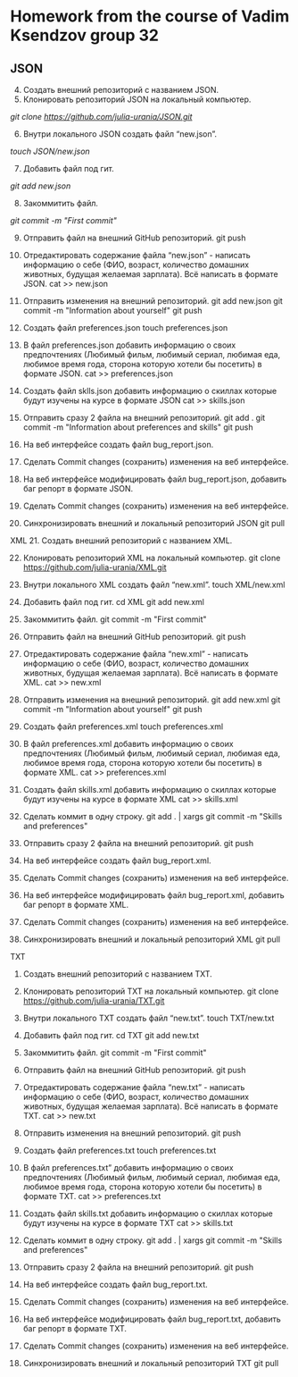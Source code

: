 # **Homework from the course of Vadim Ksendzov group 32**

## **JSON**

4. Создать внешний репозиторий c названием JSON.
5. Клонировать репозиторий JSON на локальный компьютер.

*git clone https://github.com/julia-urania/JSON.git*

6. Внутри локального JSON создать файл “new.json”.

*touch JSON/new.json*

7. Добавить файл под гит.

*git add new.json*

8. Закоммитить файл.

*git commit -m "First commit"*

9. Отправить файл на внешний GitHub репозиторий.
git push

10. Отредактировать содержание файла “new.json” - написать информацию о себе 
(ФИО, возраст, количество домашних животных, будущая желаемая зарплата). Всё написать в формате JSON.
cat >> new.json

11. Отправить изменения на внешний репозиторий.
git add new.json
git commit -m "Information about yourself"
git push

12. Создать файл preferences.json
touch preferences.json

 13. В файл preferences.json добавить информацию о своих предпочтениях 
(Любимый фильм, любимый сериал, любимая еда, любимое время года, сторона которую хотели бы посетить) в формате JSON.
cat >> preferences.json

 14. Создать файл sklls.json добавить информацию о скиллах которые будут изучены на курсе в формате JSON
cat >> skills.json

 15. Отправить сразу 2 файла на внешний репозиторий.
git add .
git commit -m "Information about preferences and skills"
git push

 16. На веб интерфейсе создать файл bug_report.json.

 17. Сделать Commit changes (сохранить) изменения на веб интерфейсе.

 18. На веб интерфейсе модифицировать файл bug_report.json, добавить баг репорт в формате JSON.

 19. Сделать Commit changes (сохранить) изменения на веб интерфейсе.

 20. Синхронизировать внешний и локальный репозиторий JSON
git pull




XML
 21. Создать внешний репозиторий c названием XML.

 22. Клонировать репозиторий XML на локальный компьютер.
git clone https://github.com/julia-urania/XML.git

 23. Внутри локального XML создать файл “new.xml”.
touch XML/new.xml

 24. Добавить файл под гит.
cd XML
git add new.xml

 25. Закоммитить файл.
git commit -m "First commit"

 26. Отправить файл на внешний GitHub репозиторий.
git push

 27. Отредактировать содержание файла “new.xml” - написать информацию о себе 
(ФИО, возраст, количество домашних животных, будущая желаемая зарплата). Всё написать в формате XML.
cat >> new.xml

 28. Отправить изменения на внешний репозиторий.
git add new.xml
git commit -m "Information about yourself"
git push

 29. Создать файл preferences.xml
touch preferences.xml

 30. В файл preferences.xml добавить информацию о своих предпочтениях 
(Любимый фильм, любимый сериал, любимая еда, любимое время года, сторона которую хотели бы посетить) в формате XML.
cat >> preferences.xml

 31. Создать файл skills.xml добавить информацию о скиллах которые будут изучены на курсе в формате XML
cat >> skills.xml

 32. Сделать коммит в одну строку.
git add . | xargs git commit -m "Skills and preferences"

 33. Отправить сразу 2 файла на внешний репозиторий.
git push

 34. На веб интерфейсе создать файл bug_report.xml.

 35. Сделать Commit changes (сохранить) изменения на веб интерфейсе.

 36. На веб интерфейсе модифицировать файл bug_report.xml, добавить баг репорт в формате XML.

 37. Сделать Commit changes (сохранить) изменения на веб интерфейсе.

 38. Синхронизировать внешний и локальный репозиторий XML
git pull



TXT
 1. Создать внешний репозиторий c названием TXT.

 2. Клонировать репозиторий TXT на локальный компьютер.
git clone https://github.com/julia-urania/TXT.git

 3. Внутри локального TXT создать файл “new.txt”.
touch TXT/new.txt

 4. Добавить файл под гит.
cd TXT
git add new.txt

 5. Закоммитить файл.
git commit -m "First commit"

 6. Отправить файл на внешний GitHub репозиторий.
git push

 7. Отредактировать содержание файла “new.txt” - написать информацию о себе 
(ФИО, возраст, количество домашних животных, будущая желаемая зарплата). Всё написать в формате TXT.
cat >> new.txt

 8. Отправить изменения на внешний репозиторий.
git push

 9. Создать файл preferences.txt
touch preferences.txt

 10. В файл preferences.txt” добавить информацию о своих предпочтениях 
(Любимый фильм, любимый сериал, любимая еда, любимое время года, сторона которую хотели бы посетить) в формате TXT.
cat >> preferences.txt

 11. Создать файл skills.txt добавить информацию о скиллах которые будут изучены на курсе в формате TXT
cat >> skills.txt

 12. Сделать коммит в одну строку.
git add . | xargs git commit -m "Skills and preferences"

 13. Отправить сразу 2 файла на внешний репозиторий.
git push

 14. На веб интерфейсе создать файл bug_report.txt.

 15. Сделать Commit changes (сохранить) изменения на веб интерфейсе.

 16. На веб интерфейсе модифицировать файл bug_report.txt, добавить баг репорт в формате TXT.

 17. Сделать Commit changes (сохранить) изменения на веб интерфейсе.

 18. Синхронизировать внешний и локальный репозиторий TXT
git pull
